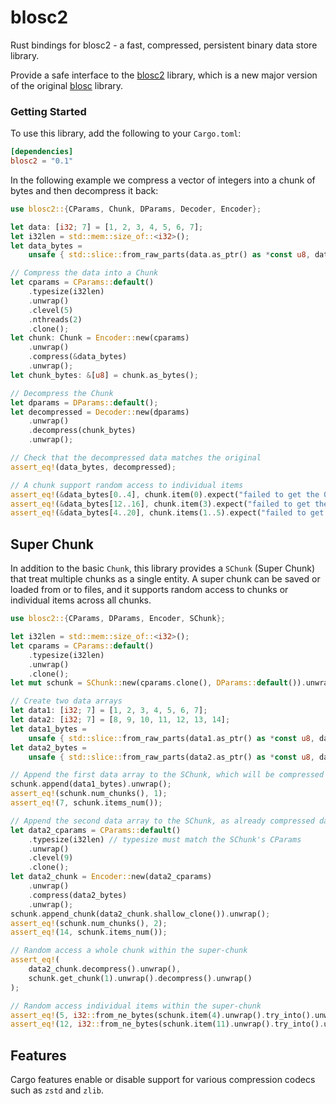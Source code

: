 # blosc2
Rust bindings for blosc2 - a fast, compressed, persistent binary data store library.

Provide a safe interface to the [blosc2](https://github.com/Blosc/c-blosc2) library, which is a
new major version of the original [blosc](https://github.com/barakugav/blosc-rs) library.

### Getting Started

To use this library, add the following to your `Cargo.toml`:
```toml
[dependencies]
blosc2 = "0.1"
```

In the following example we compress a vector of integers into a chunk of bytes and then
decompress it back:
```rust
use blosc2::{CParams, Chunk, DParams, Decoder, Encoder};

let data: [i32; 7] = [1, 2, 3, 4, 5, 6, 7];
let i32len = std::mem::size_of::<i32>();
let data_bytes =
    unsafe { std::slice::from_raw_parts(data.as_ptr() as *const u8, data.len() * i32len) };

// Compress the data into a Chunk
let cparams = CParams::default()
    .typesize(i32len)
    .unwrap()
    .clevel(5)
    .nthreads(2)
    .clone();
let chunk: Chunk = Encoder::new(cparams)
    .unwrap()
    .compress(&data_bytes)
    .unwrap();
let chunk_bytes: &[u8] = chunk.as_bytes();

// Decompress the Chunk
let dparams = DParams::default();
let decompressed = Decoder::new(dparams)
    .unwrap()
    .decompress(chunk_bytes)
    .unwrap();

// Check that the decompressed data matches the original
assert_eq!(data_bytes, decompressed);

// A chunk support random access to individual items
assert_eq!(&data_bytes[0..4], chunk.item(0).expect("failed to get the 0-th item"));
assert_eq!(&data_bytes[12..16], chunk.item(3).expect("failed to get the 3-th item"));
assert_eq!(&data_bytes[4..20], chunk.items(1..5).expect("failed to get items 1 to 4"));
```

## Super Chunk
In addition to the basic `Chunk`, this library provides a `SChunk` (Super Chunk) that treat
multiple chunks as a single entity. A super chunk can be saved or loaded from or to files, and
it supports random access to chunks or individual items across all chunks.
```rust
use blosc2::{CParams, DParams, Encoder, SChunk};

let i32len = std::mem::size_of::<i32>();
let cparams = CParams::default()
    .typesize(i32len)
    .unwrap()
    .clone();
let mut schunk = SChunk::new(cparams.clone(), DParams::default()).unwrap();

// Create two data arrays
let data1: [i32; 7] = [1, 2, 3, 4, 5, 6, 7];
let data2: [i32; 7] = [8, 9, 10, 11, 12, 13, 14];
let data1_bytes =
    unsafe { std::slice::from_raw_parts(data1.as_ptr() as *const u8, data1.len() * i32len) };
let data2_bytes =
    unsafe { std::slice::from_raw_parts(data2.as_ptr() as *const u8, data2.len() * i32len) };

// Append the first data array to the SChunk, which will be compressed using SChunk's CParams
schunk.append(data1_bytes).unwrap();
assert_eq!(schunk.num_chunks(), 1);
assert_eq!(7, schunk.items_num());

// Append the second data array to the SChunk, as already compressed data
let data2_cparams = CParams::default()
    .typesize(i32len) // typesize must match the SChunk's CParams
    .unwrap()
    .clevel(9)
    .clone();
let data2_chunk = Encoder::new(data2_cparams)
    .unwrap()
    .compress(data2_bytes)
    .unwrap();
schunk.append_chunk(data2_chunk.shallow_clone()).unwrap();
assert_eq!(schunk.num_chunks(), 2);
assert_eq!(14, schunk.items_num());

// Random access a whole chunk within the super-chunk
assert_eq!(
    data2_chunk.decompress().unwrap(),
    schunk.get_chunk(1).unwrap().decompress().unwrap()
);

// Random access individual items within the super-chunk
assert_eq!(5, i32::from_ne_bytes(schunk.item(4).unwrap().try_into().unwrap()));
assert_eq!(12, i32::from_ne_bytes(schunk.item(11).unwrap().try_into().unwrap()));
```

## Features
Cargo features enable or disable support for various compression codecs such as `zstd` and
`zlib`.
